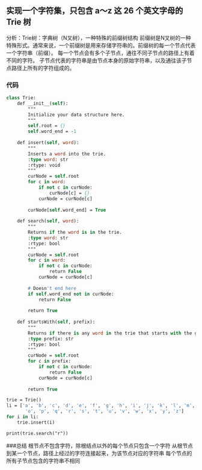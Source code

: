 ## 实现一个字符集，只包含 a～z 这 26 个英文字母的 Trie 树

分析：Trie树：字典树（N叉树），一种特殊的前缀树结构
前缀树是N叉树的一种特殊形式。通常来说，一个前缀树是用来存储字符串的。前缀树的每一个节点代表一个字符串（前缀）。
每一个节点会有多个子节点，通往不同子节点的路径上有着不同的字符。
子节点代表的字符串是由节点本身的原始字符串，以及通往该子节点路径上所有的字符组成的。

### 代码
```p
class Trie:
    def __init__(self):
        """
        Initialize your data structure here.
        """
        self.root = {}
        self.word_end = -1
 
    def insert(self, word):
        """
        Inserts a word into the trie.
        :type word: str
        :rtype: void
        """
        curNode = self.root
        for c in word:
            if not c in curNode:
                curNode[c] = {}
            curNode = curNode[c]
          
        curNode[self.word_end] = True
 
    def search(self, word):
        """
        Returns if the word is in the trie.
        :type word: str
        :rtype: bool
        """
        curNode = self.root
        for c in word:
            if not c in curNode:
                return False
            curNode = curNode[c]
            
        # Doesn't end here
        if self.word_end not in curNode:
            return False
        
        return True
 
    def startsWith(self, prefix):
        """
        Returns if there is any word in the trie that starts with the given prefix.
        :type prefix: str
        :rtype: bool
        """
        curNode = self.root
        for c in prefix:
            if not c in curNode:
                return False
            curNode = curNode[c]
        
        return True

trie = Trie()
li = ['a', 'b', 'c', 'd', 'e', 'f', 'g', 'h', 'i', 'j', 'k', 'l', 'm', 'n',
       'o', 'p', 'q', 'r', 's', 't', 'u', 'v', 'w', 'x', 'y', 'z']
for i in li:
    trie.insert(i)

print(trie.search("r"))
```



###总结 根节点不包含字符，除根结点以外的每个节点只包含一个字符
     从根节点到某一个节点，路径上经过的字符连接起来，为该节点对应的字符串
     每个节点的所有子节点包含的字符串不相同
